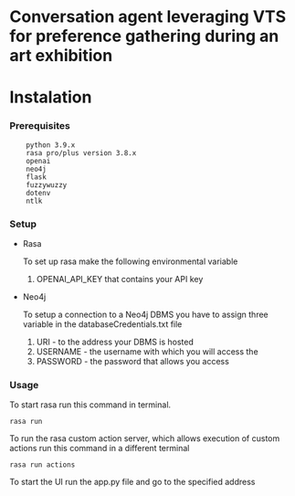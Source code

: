 # Conversation agent leveraging VTS for preference gathering during an art exhibition

# Instalation
### Prerequisites
        python 3.9.x
        rasa pro/plus version 3.8.x
        openai
        neo4j 
        flask 
        fuzzywuzzy
        dotenv
        ntlk
### Setup
* Rasa

    To set up rasa make the following environmental variable
    1. OPENAI_API_KEY that contains your API key

* Neo4j

    To setup a connection to a Neo4j DBMS you have to assign three variable in the databaseCredentials.txt file
    1. URI - to the address your DBMS is hosted
    2. USERNAME - the username with which you will access the
    3. PASSWORD - the password that allows you access

### Usage
To start rasa run this command in terminal.

    rasa run

To run the rasa custom action server, which allows execution of custom actions run this command in a different terminal

    rasa run actions

To start the UI run the app.py file and go to the specified address

    



